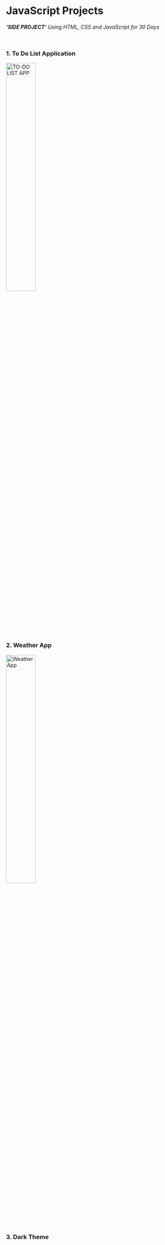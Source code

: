 # JavaScript Projects

***'SIDE PROJECT'** Using HTML, CSS and JavaScript for 30 Days*

<br>

### 1. To Do List Application
<img alt="TO-DO LIST APP" src="https://github.com/dodam24/side-project/assets/121652059/3b901348-8de0-4eb8-952e-8fa764a165f8" width="40%">

### 2. Weather App
<img alt="Weather App" src="https://github.com/dodam24/side-project/assets/121652059/4e72e124-057b-48e0-b118-85c8952d55c3" width="40%">

### 3. Dark Theme
<!-- <img alt="Dark Theme" src="https://github.com/dodam24/side-project-30/assets/121652059/7b4421ba-fb41-47e3-863c-2aaf24420845" width="40%"> -->

